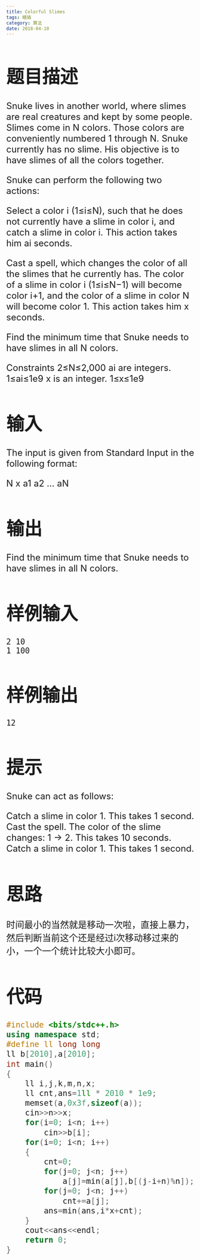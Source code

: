```yaml
---
title: Colorful Slimes
tags: 瞎搞
category: 算法
date: 2018-04-10
---
```


<font size=5> 

# 题目描述

Snuke lives in another world, where slimes are real creatures and kept by some people. Slimes come in N colors. Those colors are conveniently numbered 1 through N. Snuke currently has no slime. His objective is to have slimes of all the colors together.

Snuke can perform the following two actions:

Select a color i (1≤i≤N), such that he does not currently have a slime in color i, and catch a slime in color i. This action takes him ai seconds.

Cast a spell, which changes the color of all the slimes that he currently has. The color of a slime in color i (1≤i≤N−1) will become color i+1, and the color of a slime in color N will become color 1. This action takes him x seconds.

Find the minimum time that Snuke needs to have slimes in all N colors.



Constraints
2≤N≤2,000
ai are integers.
1≤ai≤1e9
x is an integer.
1≤x≤1e9

# 输入

The input is given from Standard Input in the following format:

N x
a1 a2 … aN

# 输出

Find the minimum time that Snuke needs to have slimes in all N colors.

# 样例输入



```
2 10
1 100
```

# 样例输出



```
12
```



# 提示

Snuke can act as follows:

Catch a slime in color 1. This takes 1 second.
Cast the spell. The color of the slime changes: 1 → 2. This takes 10 seconds.
Catch a slime in color 1. This takes 1 second.

# 思路

时间最小的当然就是移动一次啦，直接上暴力，然后判断当前这个还是经过i次移动移过来的小，一个一个统计比较大小即可。



# 代码

```c++
#include <bits/stdc++.h>
using namespace std;
#define ll long long
ll b[2010],a[2010];
int main()
{
    ll i,j,k,m,n,x;
    ll cnt,ans=1ll * 2010 * 1e9;
    memset(a,0x3f,sizeof(a));
    cin>>n>>x;
    for(i=0; i<n; i++)
        cin>>b[i];
    for(i=0; i<n; i++)
    {
        cnt=0;
        for(j=0; j<n; j++)
            a[j]=min(a[j],b[(j-i+n)%n]);
        for(j=0; j<n; j++)
            cnt+=a[j];
        ans=min(ans,i*x+cnt);
    }
    cout<<ans<<endl;
    return 0;
}
```

